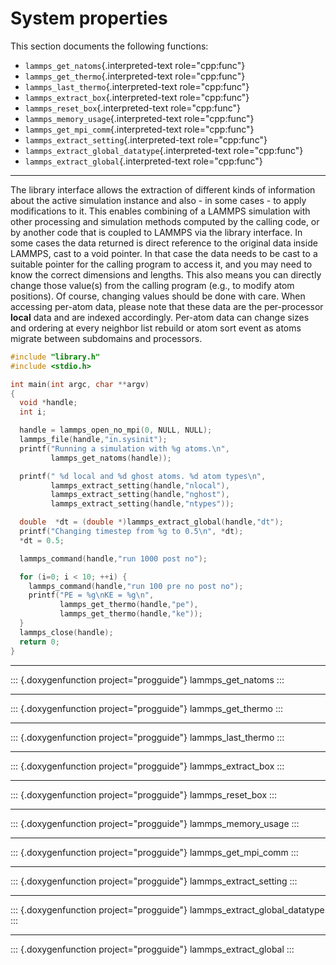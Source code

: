 # System properties

This section documents the following functions:

-   `lammps_get_natoms`{.interpreted-text role="cpp:func"}
-   `lammps_get_thermo`{.interpreted-text role="cpp:func"}
-   `lammps_last_thermo`{.interpreted-text role="cpp:func"}
-   `lammps_extract_box`{.interpreted-text role="cpp:func"}
-   `lammps_reset_box`{.interpreted-text role="cpp:func"}
-   `lammps_memory_usage`{.interpreted-text role="cpp:func"}
-   `lammps_get_mpi_comm`{.interpreted-text role="cpp:func"}
-   `lammps_extract_setting`{.interpreted-text role="cpp:func"}
-   `lammps_extract_global_datatype`{.interpreted-text role="cpp:func"}
-   `lammps_extract_global`{.interpreted-text role="cpp:func"}

------------------------------------------------------------------------

The library interface allows the extraction of different kinds of
information about the active simulation instance and also - in some
cases - to apply modifications to it. This enables combining of a LAMMPS
simulation with other processing and simulation methods computed by the
calling code, or by another code that is coupled to LAMMPS via the
library interface. In some cases the data returned is direct reference
to the original data inside LAMMPS, cast to a void pointer. In that case
the data needs to be cast to a suitable pointer for the calling program
to access it, and you may need to know the correct dimensions and
lengths. This also means you can directly change those value(s) from the
calling program (e.g., to modify atom positions). Of course, changing
values should be done with care. When accessing per-atom data, please
note that these data are the per-processor **local** data and are
indexed accordingly. Per-atom data can change sizes and ordering at
every neighbor list rebuild or atom sort event as atoms migrate between
subdomains and processors.

``` c
#include "library.h"
#include <stdio.h>

int main(int argc, char **argv)
{
  void *handle;
  int i;

  handle = lammps_open_no_mpi(0, NULL, NULL);
  lammps_file(handle,"in.sysinit");
  printf("Running a simulation with %g atoms.\n",
         lammps_get_natoms(handle));

  printf(" %d local and %d ghost atoms. %d atom types\n",
         lammps_extract_setting(handle,"nlocal"),
         lammps_extract_setting(handle,"nghost"),
         lammps_extract_setting(handle,"ntypes"));

  double  *dt = (double *)lammps_extract_global(handle,"dt");
  printf("Changing timestep from %g to 0.5\n", *dt);
  *dt = 0.5;

  lammps_command(handle,"run 1000 post no");

  for (i=0; i < 10; ++i) {
    lammps_command(handle,"run 100 pre no post no");
    printf("PE = %g\nKE = %g\n",
           lammps_get_thermo(handle,"pe"),
           lammps_get_thermo(handle,"ke"));
  }
  lammps_close(handle);
  return 0;
}
```

------------------------------------------------------------------------

::: {.doxygenfunction project="progguide"}
lammps_get_natoms
:::

------------------------------------------------------------------------

::: {.doxygenfunction project="progguide"}
lammps_get_thermo
:::

------------------------------------------------------------------------

::: {.doxygenfunction project="progguide"}
lammps_last_thermo
:::

------------------------------------------------------------------------

::: {.doxygenfunction project="progguide"}
lammps_extract_box
:::

------------------------------------------------------------------------

::: {.doxygenfunction project="progguide"}
lammps_reset_box
:::

------------------------------------------------------------------------

::: {.doxygenfunction project="progguide"}
lammps_memory_usage
:::

------------------------------------------------------------------------

::: {.doxygenfunction project="progguide"}
lammps_get_mpi_comm
:::

------------------------------------------------------------------------

::: {.doxygenfunction project="progguide"}
lammps_extract_setting
:::

------------------------------------------------------------------------

::: {.doxygenfunction project="progguide"}
lammps_extract_global_datatype
:::

------------------------------------------------------------------------

::: {.doxygenfunction project="progguide"}
lammps_extract_global
:::
